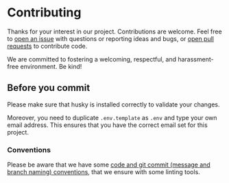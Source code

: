 # Contributing

Thanks for your interest in our project. Contributions are welcome. Feel free to [open an issue](https://github.com/db-ui/sketch-color-import/issues/new) with questions or reporting ideas and bugs, or [open pull requests](https://github.com/db-ui/sketch-color-import/compare) to contribute code.

We are committed to fostering a welcoming, respectful, and harassment-free environment. Be kind!

## Before you commit

Please make sure that husky is installed correctly to validate your changes.

Moreover, you need to duplicate `.env.template` as `.env` and type your own email address. This ensures that you have the correct email set for this project.

### Conventions

Please be aware that we have some [code and git commit (message and branch naming) conventions](https://github.com/db-ui/sketch-color-import/blob/main/docs/conventions.adoc), that we ensure with some linting tools.

